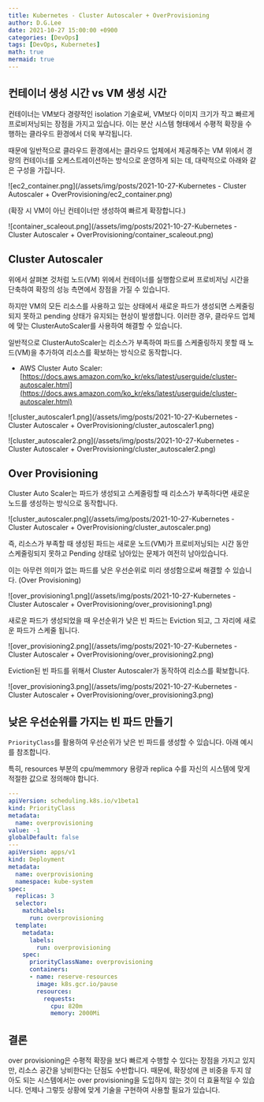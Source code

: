 ```yaml
---
title: Kubernetes - Cluster Autoscaler + OverProvisioning
author: D.G.Lee
date: 2021-10-27 15:00:00 +0900
categories: [DevOps]
tags: [DevOps, Kubernetes]
math: true
mermaid: true
---
```


## 컨테이너 생성 시간 vs VM 생성 시간

컨테이너는 VM보다 경량적인 isolation 기술로써, VM보다 이미지 크기가 작고 빠르게 프로비저닝되는 장점을 가지고 있습니다. 이는 분산 시스템 형태에서 수평적 확장을 수행하는 클라우드 환경에서 더욱 부각됩니다.

때문에 일반적으로 클라우드 환경에서는 클라우드 업체에서 제공해주는 VM 위에서 경량의 컨테이너를 오케스트레이션하는 방식으로 운영하게 되는 데, 대략적으로 아래와 같은 구성을 가집니다.

![ec2_container.png](/assets/img/posts/2021-10-27-Kubernetes - Cluster Autoscaler + OverProvisioning/ec2_container.png)

(확장 시 VM이 아닌 컨테이너만 생성하여 빠르게 확장합니다.)

![container_scaleout.png](/assets/img/posts/2021-10-27-Kubernetes - Cluster Autoscaler + OverProvisioning/container_scaleout.png)

## Cluster Autoscaler

위에서 살펴본 것처럼 노드(VM) 위에서 컨테이너를 실행함으로써 프로비저닝 시간을 단축하여 확장의 성능 측면에서 장점을 가질 수 있습니다.

하지만 VM의 모든 리소스를 사용하고 있는 상태에서 새로운 파드가 생성되면 스케줄링되지 못하고 pending 상태가 유지되는 현상이 발생합니다. 이러한 경우, 클라우드 업체에 맞는 ClusterAutoScaler를 사용하여 해결할 수 있습니다.

일반적으로 ClusterAutoScaler는 리소스가 부족하여 파드를 스케줄링하지 못할 때 노드(VM)을 추가하여 리소스를 확보하는 방식으로 동작합니다.

- AWS Cluster Auto Scaler: [https://docs.aws.amazon.com/ko_kr/eks/latest/userguide/cluster-autoscaler.html](https://docs.aws.amazon.com/ko_kr/eks/latest/userguide/cluster-autoscaler.html)

![cluster_autoscaler1.png](/assets/img/posts/2021-10-27-Kubernetes - Cluster Autoscaler + OverProvisioning/cluster_autoscaler1.png)

![cluster_autoscaler2.png](/assets/img/posts/2021-10-27-Kubernetes - Cluster Autoscaler + OverProvisioning/cluster_autoscaler2.png)

## Over Provisioning

Cluster Auto Scaler는 파드가 생성되고 스케줄링할 때 리소스가 부족하다면 새로운 노드를 생성하는 방식으로 동작합니다.

![cluster_autoscaler.png](/assets/img/posts/2021-10-27-Kubernetes - Cluster Autoscaler + OverProvisioning/cluster_autoscaler.png)

즉, 리소스가 부족할 때 생성된 파드는 새로운 노드(VM)가 프로비저닝되는 시간 동안 스케줄링되지 못하고 Pending 상태로 남아있는 문제가 여전히 남아있습니다.

이는 아무런 의미가 없는 파드를 낮은 우선순위로 미리 생성함으로써 해결할 수 있습니다. (Over Provisioning)

![over_provisioning1.png](/assets/img/posts/2021-10-27-Kubernetes - Cluster Autoscaler + OverProvisioning/over_provisioning1.png)

새로운 파드가 생성되었을 때 우선순위가 낮은 빈 파드는 Eviction 되고, 그 자리에 새로운 파드가 스케줄 됩니다.

![over_provisioning2.png](/assets/img/posts/2021-10-27-Kubernetes - Cluster Autoscaler + OverProvisioning/over_provisioning2.png)

Eviction된 빈 파드를 위해서 Cluster Autoscaler가 동작하여 리소스를 확보합니다.

![over_provisioning3.png](/assets/img/posts/2021-10-27-Kubernetes - Cluster Autoscaler + OverProvisioning/over_provisioning3.png)

## 낮은 우선순위를 가지는 빈 파드 만들기

`PriorityClass`를 활용하여 우선순위가 낮은 빈 파드를 생성할 수 있습니다. 아래 예시를 참조합니다.

특히, resources 부분의 cpu/memmory 용량과 replica 수를 자신의 시스템에 맞게 적절한 값으로 정의해야 합니다.

```yaml
---
apiVersion: scheduling.k8s.io/v1beta1
kind: PriorityClass
metadata:
  name: overprovisioning
value: -1
globalDefault: false
---
apiVersion: apps/v1
kind: Deployment
metadata:
  name: overprovisioning
  namespace: kube-system
spec:
  replicas: 3
  selector:
    matchLabels:
      run: overprovisioning
  template:
    metadata:
      labels:
        run: overprovisioning
    spec:
      priorityClassName: overprovisioning
      containers:
      - name: reserve-resources
        image: k8s.gcr.io/pause
        resources:
          requests:
            cpu: 820m
            memory: 2000Mi
```

## 결론

over provisioning은 수평적 확장을 보다 빠르게 수행할 수 있다는 장점을 가지고 있지만, 리소스 공간을 낭비한다는 단점도 수반합니다. 때문에, 확장성에 큰 비중을 두지 않아도 되는 시스템에서는 over provisioning을 도입하지 않는 것이 더 효율적일 수 있습니다. 언제나 그렇듯 상황에 맞게 기술을 구현하여 사용할 필요가 있습니다.
